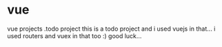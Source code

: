 # vue
vue projects
.todo project
this is a todo project and i used vuejs in that...
i used routers and vuex in that too :)
good luck...
